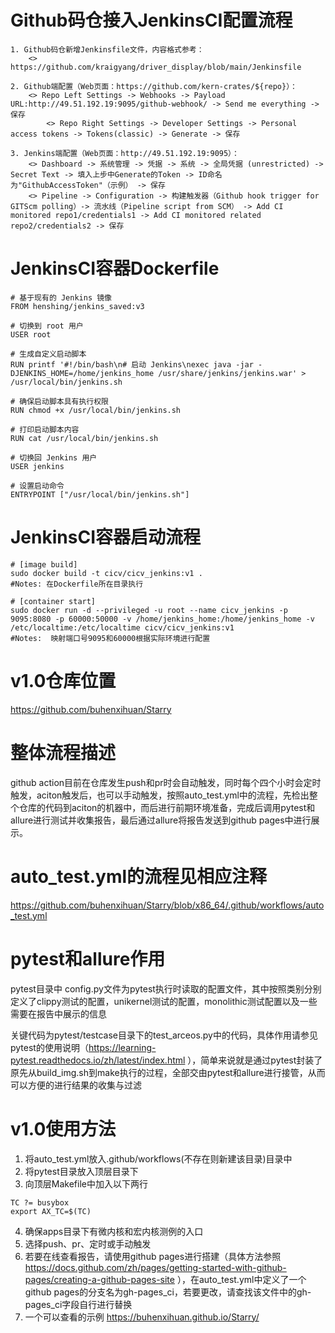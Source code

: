 # Github码仓接入JenkinsCI配置流程
```
1. Github码仓新增Jenkinsfile文件，内容格式参考：
	<> https://github.com/kraigyang/driver_display/blob/main/Jenkinsfile

2. Github端配置（Web页面：https://github.com/kern-crates/${repo}）：
	<> Repo Left Settings -> Webhooks -> Payload URL:http://49.51.192.19:9095/github-webhook/ -> Send me everything -> 保存
        <> Repo Right Settings -> Developer Settings -> Personal access tokens -> Tokens(classic) -> Generate -> 保存

3. Jenkins端配置（Web页面：http://49.51.192.19:9095）：
	<> Dashboard -> 系统管理 -> 凭据 -> 系统 -> 全局凭据 (unrestricted) -> Secret Text -> 填入上步中Generate的Token -> ID命名为"GithubAccessToken"（示例） -> 保存
	<> Pipeline -> Configuration -> 构建触发器（Github hook trigger for GITScm polling）-> 流水线（Pipeline script from SCM） -> Add CI monitored repo1/credentials1 -> Add CI monitored related repo2/credentials2 -> 保存

```
# JenkinsCI容器Dockerfile
```
# 基于现有的 Jenkins 镜像
FROM henshing/jenkins_saved:v3

# 切换到 root 用户
USER root

# 生成自定义启动脚本
RUN printf '#!/bin/bash\n# 启动 Jenkins\nexec java -jar -DJENKINS_HOME=/home/jenkins_home /usr/share/jenkins/jenkins.war' > /usr/local/bin/jenkins.sh

# 确保启动脚本具有执行权限
RUN chmod +x /usr/local/bin/jenkins.sh

# 打印启动脚本内容
RUN cat /usr/local/bin/jenkins.sh

# 切换回 Jenkins 用户
USER jenkins

# 设置启动命令
ENTRYPOINT ["/usr/local/bin/jenkins.sh"]
```

# JenkinsCI容器启动流程
```
# [image build]
sudo docker build -t cicv/cicv_jenkins:v1 .
#Notes: 在Dockerfile所在目录执行

# [container start]
sudo docker run -d --privileged -u root --name cicv_jenkins -p 9095:8080 -p 60000:50000 -v /home/jenkins_home:/home/jenkins_home -v /etc/localtime:/etc/localtime cicv/cicv_jenkins:v1
#Notes:  映射端口号9095和60000根据实际环境进行配置
```


# v1.0仓库位置
https://github.com/buhenxihuan/Starry


# 整体流程描述
github action目前在仓库发生push和pr时会自动触发，同时每个四个小时会定时触发，aciton触发后，也可以手动触发，按照auto_test.yml中的流程，先检出整个仓库的代码到aciton的机器中，而后进行前期环境准备，完成后调用pytest和allure进行测试并收集报告，最后通过allure将报告发送到github pages中进行展示。

# auto_test.yml的流程见相应注释 
https://github.com/buhenxihuan/Starry/blob/x86_64/.github/workflows/auto_test.yml

# pytest和allure作用
pytest目录中 config.py文件为pytest执行时读取的配置文件，其中按照类别分别定义了clippy测试的配置，unikernel测试的配置，monolithic测试配置以及一些需要在报告中展示的信息

关键代码为pytest/testcase目录下的test_arceos.py中的代码，具体作用请参见pytest的使用说明（https://learning-pytest.readthedocs.io/zh/latest/index.html ），简单来说就是通过pytest封装了原先从build_img.sh到make执行的过程，全部交由pytest和allure进行接管，从而可以方便的进行结果的收集与过滤

# v1.0使用方法

1. 将auto_test.yml放入.github/workflows(不存在则新建该目录)目录中
2. 将pytest目录放入顶层目录下
3. 向顶层Makefile中加入以下两行
```shell
TC ?= busybox
export AX_TC=$(TC)
```
4. 确保apps目录下有微内核和宏内核测例的入口
5. 选择push、pr、定时或手动触发
6. 若要在线查看报告，请使用github pages进行搭建（具体方法参照 https://docs.github.com/zh/pages/getting-started-with-github-pages/creating-a-github-pages-site ），在auto_test.yml中定义了一个github pages的分支名为gh-pages_ci，若要更改，请查找该文件中的gh-pages_ci字段自行进行替换
7. 一个可以查看的示例 https://buhenxihuan.github.io/Starry/
